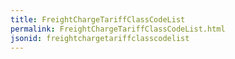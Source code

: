 ```yaml
---
title: FreightChargeTariffClassCodeList
permalink: FreightChargeTariffClassCodeList.html
jsonid: freightchargetariffclasscodelist
---
```

